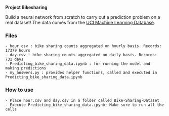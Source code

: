 **Project Bikesharing**

Build a neural network from scratch to carry out a prediction problem on a real dataset! 
The data comes from the [UCI Machine Learning Database](https://archive.ics.uci.edu/ml/datasets/Bike+Sharing+Dataset).

### Files
	- hour.csv : bike sharing counts aggregated on hourly basis. Records: 17379 hours
	- day.csv : bike sharing counts aggregated on daily basis. Records: 731 days
	- Predicting_bike_sharing_data.ipynb : for running the model and making predictions
	- my_answers.py : provides helper functions, called and executed in Predicting_bike_sharing_data.ipynb

### How to use
	- Place hour.csv and day.csv in a folder called Bike-Sharing-Dataset
	- Execute Predicting_bike_sharing_data.ipynb; Make sure to run all the cells
